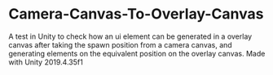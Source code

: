 # Camera-Canvas-To-Overlay-Canvas
A test in Unity to check how an ui element can be generated in a overlay canvas after taking the spawn position from a camera canvas, and generating elements on the equivalent position on the overlay canvas.
Made with Unity 2019.4.35f1
